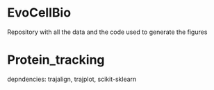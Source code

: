 # EvoCellBio

Repository with all the data and the code used to generate the figures

# Protein_tracking

depndencies: trajalign, trajplot, scikit-sklearn
